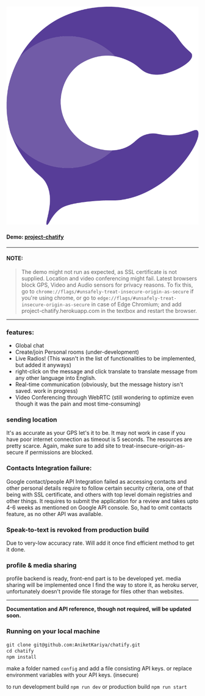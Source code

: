 ![chatify](https://raw.githubusercontent.com/AniketKariya/chatify/master/public/Logo.png "Chatify Logo")
#### Demo: [project-chatify](http://project-chatify.herokuapp.com/)
---
#### NOTE:
>The demo might not run as expected, as SSL certificate is not supplied. Location and video conferencing might fail. Latest browsers block GPS, 
 Video and Audio sensors for privacy reasons. To fix this, go to ```chrome://flags/#unsafely-treat-insecure-origin-as-secure``` if you're using chrome, or go to ```edge://flags/#unsafely-treat-insecure-origin-as-secure``` in case of Edge Chromium; and add project-chatify.herokuapp.com in the textbox and restart the browser.

----

### features:
* Global chat
* Create/join Personal rooms (under-development)
* Live Radios! (This wasn't in the list of functionalities to be implemented, but added it anyways)
* right-click on the message and click translate to translate message from any other language into English.
* Real-time communication (obviously, but the message history isn't saved. work in progress)
* Video Conferencing through WebRTC (still wondering to optimize even though it was the pain and most time-consuming)

### sending location
It's as accurate as your GPS let's it to be. It may not work in case if you have poor internet connection as timeout is 5 seconds. The resources are pretty scarce. Again, make sure to add site to treat-insecure-origin-as-secure if permissions are blocked.

### Contacts Integration failure: 
Google contact/people API Integration failed as accessing contacts and other personal details require to follow certain security criteria, one of that being with SSL certificate, and others with top level domain registries and other things. It requires to submit the application for a review and takes upto 4-6 weeks as mentioned on Google API console. So, had to omit contacts feature, as no other API was available.

### Speak-to-text is revoked from production build
Due to very-low accuracy rate. Will add it once find efficient method to get it done.

### profile & media sharing
profile backend is ready, front-end part is to be developed yet. media sharing will be implemented once I find the way to store it, as heroku server, unfortunately doesn't provide file storage for files other than websites.

---

**Documentation and API reference, though not required, will be updated soon.**

### Running on your local machine
```
git clone git@github.com:AniketKariya/chatify.git
cd chatify
npm install
```

make a folder named ```config``` and add a file consisting API keys. or replace environment variables with your API keys. (insecure)

to run development build
```npm run dev```
or production build
```npm run start```
